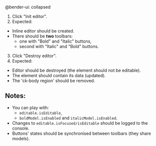 @bender-ui: collapsed

1. Click "Init editor".
2. Expected:
  * Inline editor should be created.
  * There should be **two** toolbars:
    * one with "Bold" and "Italic" buttons,
    * second with "Italic" and "Bold" buttons.
3. Click "Destroy editor".
4. Expected:
  * Editor should be destroyed (the element should not be editable).
  * The element should contain its data (updated).
  * The 'ck-body region' should be removed.

## Notes:

* You can play with:
  * `editable.isEditable`,
  * `boldModel.isEnabled` and `italicModel.isEnabled`.
* Changes to `editable.isFocused/isEditable` should be logged to the console.
* Buttons' states should be synchronised between toolbars (they share models).
